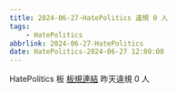 ```yaml
---
title: 2024-06-27-HatePolitics 違規 0 人
tags:
    - HatePolitics
abbrlink: 2024-06-27-HatePolitics
date: HatePolitics-2024-06-27 12:00:00
---
```

HatePolitics 板 [板規連結](https://www.ptt.cc/bbs/HatePolitics/M.1617115262.A.D60.html)
昨天違規 0 人
